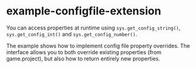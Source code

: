 # example-configfile-extension

You can access properties at runtime using `sys.get_config_string()`, `sys.get_config_int()` and `sys.get_config_number()`.

The example shows how to implement config file property overrides.
The interface allows you to both override existing properties (from game.project),
but also how to return entirely new properties.
